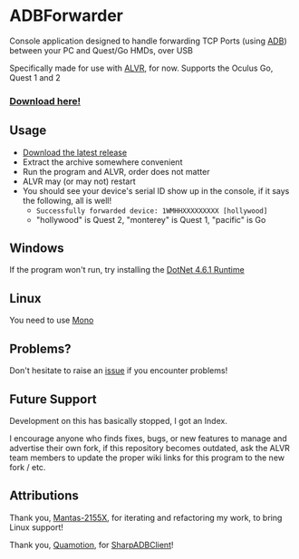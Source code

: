 # ADBForwarder

Console application designed to handle forwarding TCP Ports (using [ADB](https://developer.android.com/studio/command-line/adb)) between your PC and Quest/Go HMDs, over USB

Specifically made for use with [ALVR](https://github.com/alvr-org/ALVR), for now. Supports the Oculus Go, Quest 1 and 2

### [Download here!](https://github.com/AtlasTheProto/ADBForwarder/releases/latest/download/ADBForwarder.zip)

## Usage

* [Download the latest release](https://github.com/AtlasTheProto/ADBForwarder/releases/latest/download/ADBForwarder.zip)
* Extract the archive somewhere convenient
* Run the program and ALVR, order does not matter
* ALVR may (or may not) restart
* You should see your device's serial ID show up in the console, if it says the following, all is well!
    * `Successfully forwarded device: 1WMHHXXXXXXXXX [hollywood]`
    * "hollywood" is Quest 2, "monterey" is Quest 1, "pacific" is Go

## Windows

If the program won't run, try installing the [DotNet 4.6.1 Runtime](https://www.microsoft.com/en-us/download/details.aspx?id=49982)

## Linux

You need to use [Mono](https://www.mono-project.com/download/stable/)

## Problems?

Don't hesitate to raise an [issue](https://github.com/AtlasTheProto/ADBForwarder/issues) if you encounter problems!

## Future Support

Development on this has basically stopped, I got an Index.

I encourage anyone who finds fixes, bugs, or new features to manage and advertise their own fork, if this repository becomes outdated, ask the ALVR team members to update the proper wiki links for this program to the new fork / etc.

## Attributions

Thank you, [Mantas-2155X](https://github.com/Mantas-2155X), for iterating and refactoring my work, to bring Linux support!

Thank you, [Quamotion](https://github.com/quamotion), for [SharpADBClient](https://github.com/quamotion/madb)!
